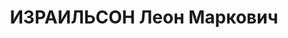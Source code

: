 ---
title: ИЗРАИЛЬСОН Леон Маркович
description: "Род. в 1881, Москва, еврей, обр.: среднее, б/п. Проживал: Москва, ул.\
  \ Садовая-Самотечная, д. 11, кв. 2. Переводчик, работал по трудовым соглашениям.\
  \ \n  Арестован 01.08.1937. Обв.: шпионаж. Приговор: ВК ВС СССР, 15.11.1937 – ВМН.\
  \ Расстрелян 15.11.1937, г.Москва. \n  Реабилитирован ВК ВС СССР 28.09.1957"
---
